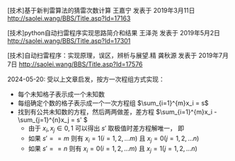 [技术]基于新判雷算法的猜雷次数计算 王嘉宁 发表于 2019年3月11日 http://saolei.wang/BBS/Title.asp?Id=17163

[技术]python自动扫雷程序实现思路简介和结果 王泽尧 发表于 2019年5月2日 http://saolei.wang/BBS/Title.asp?Id=17301

[技术]自动扫雷程序：实现原理，误区，辨析与展望.精  龚秋源 发表于 2019年7月7日  http://saolei.wang/BBS/Title.asp?Id=17576

2024-05-20: 受以上文章启发，按方一次程组方式实现：

* 每个未知格子表示成一个未知数
* 每组确定个数的格子表示成一个一次方程组 $\sum_{i=1}^{m}x_i = s$
* 找到有公共未知数的方程，然后两两做差，差方程 $\sum_{i=1}^{m}x_i - \sum_{j=1}^{n}x_j = s' $
  * 由于 $x_i, x_j \in {0, 1}$ 可以得出 $s'$ 取极值时差方程解唯一， 即
  * 如果 $s' == m$ 则有 $x_i=1 (i=1,2,...m)$ 且 $x_j=0 (j=1,2,...n)$
  * 如果 $s' == n$ 则有 $x_i=0 (i=1,2,...m)$ 且 $x_j=1 (j=1,2,...n)$

